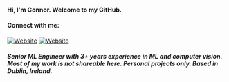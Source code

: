 #### Hi, I'm Connor. Welcome to my GitHub.
#### Connect with me:

[![Website](https://img.shields.io/website?label=connormcshane.github.io&style=for-the-badge&url=https%3A%2F%2Fconnormcshane.github.io)](https://connormcshane.github.io)
[![Website](https://img.shields.io/badge/connormcshane-0077B5?style=for-the-badge&logo=linkedin&logoColor=white)](https://www.linkedin.com/in/connor-mcshane-82163910b/)

##### Senior ML Engineer with 3+ years experience in ML and computer vision. Most of my work is not shareable here. Personal projects only. Based in Dublin, Ireland.


[website]: https://connormcshane.github.io

[linkedin]: https://www.linkedin.com/in/connor-mcshane-82163910b/
